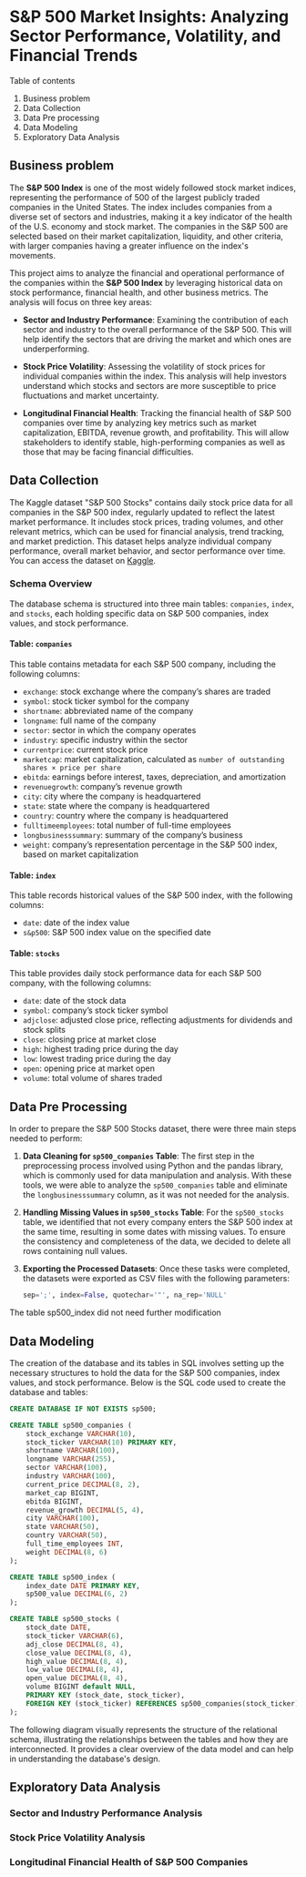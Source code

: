 # S&P 500 Market Insights: Analyzing Sector Performance, Volatility, and Financial Trends

Table of contents
1. Business problem
2. Data Collection
3. Data Pre processing
4. Data Modeling
5. Exploratory Data Analysis

## Business problem

The **S&P 500 Index** is one of the most widely followed stock market indices, representing the performance of 500 of the largest publicly traded companies in the United States. The index includes companies from a diverse set of sectors and industries, making it a key indicator of the health of the U.S. economy and stock market. The companies in the S&P 500 are selected based on their market capitalization, liquidity, and other criteria, with larger companies having a greater influence on the index's movements.

This project aims to analyze the financial and operational performance of the companies within the **S&P 500 Index** by leveraging historical data on stock performance, financial health, and other business metrics. The analysis will focus on three key areas:

- **Sector and Industry Performance**: Examining the contribution of each sector and industry to the overall performance of the S&P 500. This will help identify the sectors that are driving the market and which ones are underperforming.
  
- **Stock Price Volatility**: Assessing the volatility of stock prices for individual companies within the index. This analysis will help investors understand which stocks and sectors are more susceptible to price fluctuations and market uncertainty.

- **Longitudinal Financial Health**: Tracking the financial health of S&P 500 companies over time by analyzing key metrics such as market capitalization, EBITDA, revenue growth, and profitability. This will allow stakeholders to identify stable, high-performing companies as well as those that may be facing financial difficulties.


## Data Collection

The Kaggle dataset "S&P 500 Stocks" contains daily stock price data for all companies in the S&P 500 index, regularly updated to reflect the latest market performance. It includes stock prices, trading volumes, and other relevant metrics, which can be used for financial analysis, trend tracking, and market prediction. This dataset helps analyze individual company performance, overall market behavior, and sector performance over time. 
You can access the dataset on [Kaggle](https://www.kaggle.com/datasets/andrewmvd/sp-500-stocks/data).

### Schema Overview

The database schema is structured into three main tables: `companies`, `index`, and `stocks`, each holding specific data on S&P 500 companies, index values, and stock performance.

#### Table: `companies`
This table contains metadata for each S&P 500 company, including the following columns:

- `exchange`: stock exchange where the company’s shares are traded
- `symbol`: stock ticker symbol for the company
- `shortname`: abbreviated name of the company
- `longname`: full name of the company
- `sector`: sector in which the company operates
- `industry`: specific industry within the sector
- `currentprice`: current stock price
- `marketcap`: market capitalization, calculated as `number of outstanding shares × price per share`
- `ebitda`: earnings before interest, taxes, depreciation, and amortization
- `revenuegrowth`: company’s revenue growth
- `city`: city where the company is headquartered
- `state`: state where the company is headquartered
- `country`: country where the company is headquartered
- `fulltimeemployees`: total number of full-time employees
- `longbusinesssummary`: summary of the company’s business
- `weight`: company’s representation percentage in the S&P 500 index, based on market capitalization

#### Table: `index`
This table records historical values of the S&P 500 index, with the following columns:

- `date`: date of the index value
- `s&p500`: S&P 500 index value on the specified date

#### Table: `stocks`
This table provides daily stock performance data for each S&P 500 company, with the following columns:

- `date`: date of the stock data
- `symbol`: company’s stock ticker symbol
- `adjclose`: adjusted close price, reflecting adjustments for dividends and stock splits
- `close`: closing price at market close
- `high`: highest trading price during the day
- `low`: lowest trading price during the day
- `open`: opening price at market open
- `volume`: total volume of shares traded

## Data Pre Processing 

In order to prepare the S&P 500 Stocks dataset, there were three main steps needed to perform:

1. **Data Cleaning for `sp500_companies` Table**:
The first step in the preprocessing process involved using Python and the pandas library, which is commonly used for data manipulation and analysis. With these tools, we were able to analyze the `sp500_companies` table and eliminate the `longbusinesssummary` column, as it was not needed for the analysis.

2. **Handling Missing Values in `sp500_stocks` Table**:
For the `sp500_stocks` table, we identified that not every company enters the S&P 500 index at the same time, resulting in some dates with missing values. To ensure the consistency and completeness of the data, we decided to delete all rows containing null values.

3. **Exporting the Processed Datasets**:
Once these tasks were completed, the datasets were exported as CSV files with the following parameters:

   ```python
   sep=';', index=False, quotechar='"', na_rep='NULL'
    ```
The table sp500_index did not need further modification

## Data Modeling

The creation of the database and its tables in SQL involves setting up the necessary structures to hold the data for the S&P 500 companies, index values, and stock performance. Below is the SQL code used to create the database and tables:

```sql
CREATE DATABASE IF NOT EXISTS sp500;

CREATE TABLE sp500_companies (
    stock_exchange VARCHAR(10),
    stock_ticker VARCHAR(10) PRIMARY KEY,
    shortname VARCHAR(100),
    longname VARCHAR(255),
    sector VARCHAR(100),
    industry VARCHAR(100),
    current_price DECIMAL(8, 2),
    market_cap BIGINT,
    ebitda BIGINT,
    revenue_growth DECIMAL(5, 4),
    city VARCHAR(100),
    state VARCHAR(50),
    country VARCHAR(50),
    full_time_employees INT,
    weight DECIMAL(8, 6)
);

CREATE TABLE sp500_index (
    index_date DATE PRIMARY KEY,
    sp500_value DECIMAL(6, 2) 
);

CREATE TABLE sp500_stocks (
    stock_date DATE,
    stock_ticker VARCHAR(6),
    adj_close DECIMAL(8, 4),
    close_value DECIMAL(8, 4),
    high_value DECIMAL(8, 4),
    low_value DECIMAL(8, 4),
    open_value DECIMAL(8, 4),
    volume BIGINT default NULL,
    PRIMARY KEY (stock_date, stock_ticker),
    FOREIGN KEY (stock_ticker) REFERENCES sp500_companies(stock_ticker)
);
```

The following diagram visually represents the structure of the relational schema, illustrating the relationships between the tables and how they are interconnected. It provides a clear overview of the data model and can help in understanding the database's design.

## Exploratory Data Analysis

### Sector and Industry Performance Analysis
### Stock Price Volatility Analysis
### Longitudinal Financial Health of S&P 500 Companies
